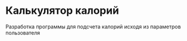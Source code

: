 # Калькулятор калорий
Разработка программы для подсчета калорий исходя из параметров пользователя  
